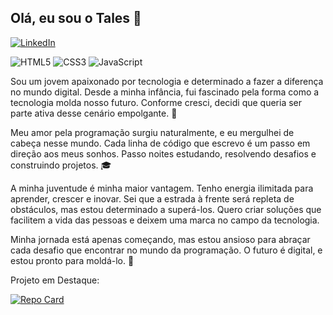 ## Olá, eu sou o Tales &#129305;

[![LinkedIn](https://img.shields.io/badge/LinkedIn-000?style=for-the-badge&logo=linkedin&logoColor=0E76A8)](https://www.linkedin.com/in/tales-santos-adm/)

![HTML5](https://img.shields.io/badge/HTML5-000?style=for-the-badge&logo=html5) ![CSS3](https://img.shields.io/badge/CSS3-000?style=for-the-badge&logo=css3&logoColor=264CE4) ![JavaScript](https://img.shields.io/badge/JavaScript-000?style=for-the-badge&logo=javascript)




Sou um jovem apaixonado por tecnologia e determinado a fazer a diferença no mundo digital. Desde a minha infância, fui fascinado pela forma como a tecnologia molda nosso futuro. Conforme cresci, decidi que queria ser parte ativa desse cenário empolgante. &#128126;

Meu amor pela programação surgiu naturalmente, e eu mergulhei de cabeça nesse mundo. Cada linha de código que escrevo é um passo em direção aos meus sonhos. Passo noites estudando, resolvendo desafios e construindo projetos. &#127891;

A minha juventude é minha maior vantagem. Tenho energia ilimitada para aprender, crescer e inovar. Sei que a estrada à frente será repleta de obstáculos, mas estou determinado a superá-los. Quero criar soluções que facilitem a vida das pessoas e deixem uma marca no campo da tecnologia.

Minha jornada está apenas começando, mas estou ansioso para abraçar cada desafio que encontrar no mundo da programação. O futuro é digital, e estou pronto para moldá-lo. &#128640;

Projeto em Destaque: 


[![Repo Card](https://github-readme-stats.vercel.app/api/pin/?username=talesfj&repo=Calculadora-de-Gorjetas&bg_color=000&border_color=30A3DC&show_icons=true&icon_color=30A3DC&title_color=E94D5F&text_color=FFF)](https://github.com/[talesfj/calculadora-de-gorjetas](https://github.com/talesfj/Calculadora-de-Gorjetas)https://github.com/talesfj/Calculadora-de-Gorjetas)
